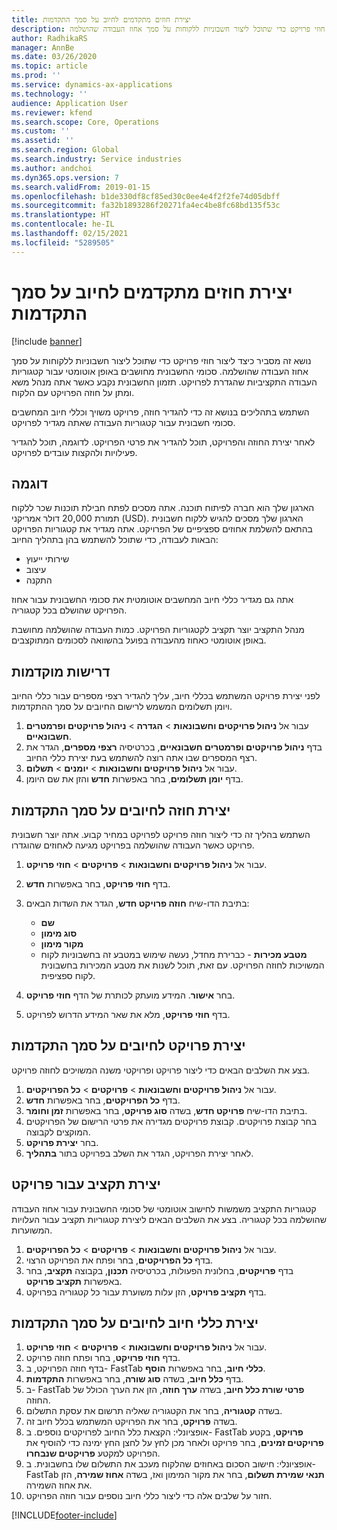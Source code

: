 ```yaml
---
title: יצירת חוזים מתקדמים לחיוב על סמך התקדמות
description: נושא זה מסביר כיצד ליצור חוזי פרויקט כדי שתוכל ליצור חשבוניות ללקוחות על סמך אחוז העבודה שהושלמה.
author: RadhikaRS
manager: AnnBe
ms.date: 03/26/2020
ms.topic: article
ms.prod: ''
ms.service: dynamics-ax-applications
ms.technology: ''
audience: Application User
ms.reviewer: kfend
ms.search.scope: Core, Operations
ms.custom: ''
ms.assetid: ''
ms.search.region: Global
ms.search.industry: Service industries
ms.author: andchoi
ms.dyn365.ops.version: 7
ms.search.validFrom: 2019-01-15
ms.openlocfilehash: b1de330df8cf85ed30c0ee4e4f2f2fe74d05dbff
ms.sourcegitcommit: fa32b1893286f20271fa4ec4be8fc68bd135f53c
ms.translationtype: HT
ms.contentlocale: he-IL
ms.lasthandoff: 02/15/2021
ms.locfileid: "5289505"
---
```

# <a name="create-advanced-contracts-for-billing-based-on-progress"></a>יצירת חוזים מתקדמים לחיוב על סמך התקדמות
[!include [banner](../includes/banner.md)]

נושא זה מסביר כיצד ליצור חוזי פרויקט כדי שתוכל ליצור חשבוניות ללקוחות על סמך אחוז העבודה שהושלמה. סכומי החשבונית מחושבים באופן אוטומטי עבור קטגוריות העבודה התקציביות שהגדרת לפרויקט. תזמון החשבונית נקבע כאשר אתה מנהל משא ומתן על חוזה הפרויקט עם הלקוח.

השתמש בתהליכים בנושא זה כדי להגדיר חוזה, פרויקט משויך וכללי חיוב המחשבים סכומי חשבונית עבור קטגוריות העבודה שאתה מגדיר לפרויקט.

לאחר יצירת החוזה והפרויקט, תוכל להגדיר את פרטי הפרויקט. לדוגמה, תוכל להגדיר פעילויות ולהקצות עובדים לפרויקט.

## <a name="example"></a>דוגמה

הארגון שלך הוא חברה לפיתוח תוכנה. אתה מסכים לפתח חבילת תוכנות שכר ללקוח תמורת 20,000 דולר אמריקני (USD). הארגון שלך מסכים להגיש ללקוח חשבונית בהתאם להשלמת אחוזים ספציפיים של הפרויקט. אתה מגדיר את קטגוריות הפרויקט הבאות לעבודה, כדי שתוכל להשתמש בהן בתהליך החיוב:

- שירותי ייעוץ
- עיצוב
- התקנה

אתה גם מגדיר כללי חיוב המחשבים אוטומטית את סכומי החשבונית עבור אחוז הפרויקט שהושלם בכל קטגוריה.

מנהל התקציב יוצר תקציב לקטגוריות הפרויקט. כמות העבודה שהושלמה מחושבת באופן אוטומטי כאחוז מהעבודה בפועל בהשוואה לסכומים המתוקצבים.

## <a name="prerequisites"></a>דרישות מוקדמות

לפני יצירת פרויקט המשתמש בכללי חיוב, עליך להגדיר רצפי מספרים עבור כללי החיוב ויומן תשלומים המשמש לרישום החיובים על סמך ההתקדמות.

1. עבור אל **ניהול פרויקטים וחשבונאות** \> **הגדרה** \> **ניהול פרויקטים ופרמטרים חשבונאיים**.
2. בדף **ניהול פרויקטים ופרמטרים חשבונאיים**, בכרטיסיה **רצפי מספרים**, הגדר את רצף המספרים שבו אתה רוצה להשתמש בעת יצירת כללי החיוב.
3. עבור אל **ניהול פרויקטים וחשבונאות** \> **יומנים** \> **תשלום**.
4. בדף **יומן תשלומים**, בחר באפשרות **חדש** והזן את שם היומן.

## <a name="create-a-contract-for-progress-billings"></a>יצירת חוזה לחיובים על סמך התקדמות

השתמש בהליך זה כדי ליצור חוזה פרויקט לפרויקט במחיר קבוע. אתה יוצר חשבונית פרויקט כאשר העבודה שהושלמה בפרויקט מגיעה לאחוזים שהוגדרו.

1. עבור אל **ניהול פרויקטים וחשבונאות** \> **פרויקטים** \> **חוזי פרויקט**.
2. בדף **חוזי פרויקט**, בחר באפשרות **חדש**.
3. בתיבת הדו-שיח **חוזה פרויקט חדש**, הגדר את השדות הבאים:

    - **שם**
    - **סוג מימון**
    - **מקור מימון**
    - **מטבע מכירות** - כברירת מחדל, נעשה שימוש במטבע זה בחשבוניות לקוח המשויכות לחוזה הפרויקט. עם זאת, תוכל לשנות את מטבע המכירות בחשבונית לקוח ספציפית.

4. בחר **אישור**. המידע מועתק לכותרת של הדף **חוזי פרויקט**.
5. בדף **חוזי פרויקט**, מלא את שאר המידע הדרוש לפרויקט.

## <a name="create-a-project-for-progress-billings"></a>יצירת פרויקט לחיובים על סמך התקדמות

בצע את השלבים הבאים כדי ליצור פרויקט ופרויקטי משנה המשויכים לחוזה פרויקט.

1. עבור אל **ניהול פרויקטים וחשבונאות** \> **פרויקטים** \> **כל הפרויקטים**.
2. בדף **כל הפרויקטים**, בחר באפשרות **חדש**.
3. בתיבת הדו-שיח **פרויקט חדש**, בשדה **סוג פרויקט**, בחר באפשרות **זמן וחומר**.
4. בחר קבוצת פרויקטים. קבוצת פרויקטים מגדירה את פרטי הרישום של הפרויקטים המוקצים לקבוצה.
5. בחר **יצירת פרויקט**.
6. לאחר יצירת הפרויקט, הגדר את השלב בפרויקט בתור **בתהליך**.

## <a name="create-a-budget-for-a-project"></a>יצירת תקציב עבור פרויקט

קטגוריות התקציב משמשות לחישוב אוטומטי של סכומי החשבונית עבור אחוז העבודה שהושלמה בכל קטגוריה. בצע את השלבים הבאים ליצירת קטגוריות תקציב עבור העלויות המשוערות.

1. עבור אל **ניהול פרויקטים וחשבונאות** \> **פרויקטים** \> **כל הפרויקטים**.
2. בדף **כל הפרויקטים**, בחר ופתח את הפרויקט הרצוי.
3. בדף **פרויקטים**, בחלונית הפעולות, בכרטיסיה **תכנון**, בקבוצה **תקציב**, בחר באפשרות **תקציב פרויקט**.
4. בדף **תקציב פרויקט**, הזן עלות משוערת עבור כל קטגוריה בפרויקט.

## <a name="create-billing-rules-for-progress-billings"></a>יצירת כללי חיוב לחיובים על סמך התקדמות

1. עבור אל **ניהול פרויקטים וחשבונאות** \> **פרויקטים** \> **חוזי פרויקט**.
2. בדף **חוזי פרויקט**, בחר ופתח חוזה פרויקט.
3. בדף חוזה הפרויקט, ב- FastTab **כללי חיוב**, בחר באפשרות **הוסף**.
4. בדף **כלל חיוב**, בשדה **סוג שורה**, בחר באפשרות **התקדמות**.
5. ב- FastTab **פרטי שורת כלל חיוב**, בשדה **ערך חוזה**, הזן את הערך הכולל של החוזה.
6. בשדה **קטגוריה**, בחר את הקטגוריה שאליה תרשום את עסקת התשלום.
7. בשדה **פרויקט**, בחר את הפרויקט המשתמש בכלל חיוב זה.
8. אופציונלי: הקצאת כלל החיוב לפרויקטים נוספים. ב- FastTab **פרויקט**, בקטע **פרויקטים זמינים**, בחר פרויקט ולאחר מכן לחץ על לחצן החץ ימינה כדי להוסיף את הפרויקט למקטע **פרויקטים שנבחרו**.
9. אופציונלי: חישוב הסכום באחוזים שהלקוח מעכב את התשלום שלו בחשבונית. ב- FastTab **תנאי שמירת תשלום**, בחר את מקור המימון ואז, בשדה **אחוז שמירה**, הזן את אחוז השמירה.
10. חזור על שלבים אלה כדי ליצור כללי חיוב נוספים עבור חוזה הפרויקט.


[!INCLUDE[footer-include](../includes/footer-banner.md)]